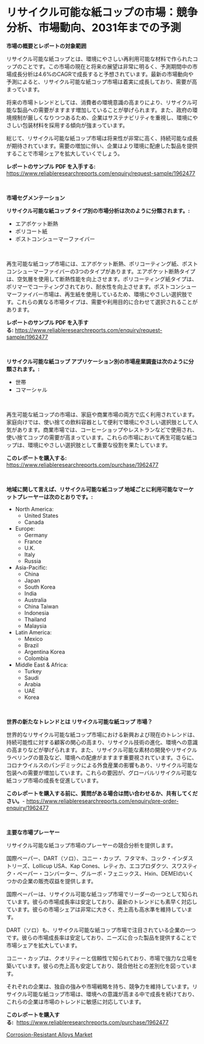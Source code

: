 <p><h1>リサイクル可能な紙コップの市場：競争分析、市場動向、2031年までの予測</h1></p><p><strong>市場の概要とレポートの対象範囲</strong></p>
<p><p>リサイクル可能な紙コップとは、環境にやさしい再利用可能な材料で作られたコップのことです。この市場の現在と将来の展望は非常に明るく、予測期間中の市場成長分析は4.6%のCAGRで成長すると予想されています。最新の市場動向や予測によると、リサイクル可能な紙コップ市場は着実に成長しており、需要が高まっています。</p><p>将来の市場トレンドとしては、消費者の環境意識の高まりにより、リサイクル可能な製品への需要がますます増加していることが挙げられます。また、政府の環境規制が厳しくなりつつあるため、企業はサステナビリティを重視し、環境にやさしい包装材料を採用する傾向が強まっています。</p><p>総じて、リサイクル可能な紙コップ市場は将来性が非常に高く、持続可能な成長が期待されています。需要の増加に伴い、企業はより環境に配慮した製品を提供することで市場シェアを拡大していくでしょう。</p></p>
<p><strong>レポートのサンプル PDF を入手する:</strong> <a href="https://www.reliableresearchreports.com/enquiry/request-sample/1962477">https://www.reliableresearchreports.com/enquiry/request-sample/1962477</a></p>
<p>&nbsp;</p>
<p><strong>市場セグメンテーション</strong></p>
<p><strong>リサイクル可能な紙コップ タイプ別の市場分析は次のように分類されます。:</strong></p>
<p><ul><li>エアポケット断熱</li><li>ポリコート紙</li><li>ポストコンシューマーファイバー</li></ul></p>
<p>&nbsp;</p>
<p><p>再生可能な紙コップ市場には、エアポケット断熱、ポリコーティング紙、ポストコンシューマーファイバーの3つのタイプがあります。エアポケット断熱タイプは、空気層を使用して断熱性能を向上させます。ポリコーティング紙タイプは、ポリマーでコーティングされており、耐水性を向上させます。ポストコンシューマーファイバー市場は、再生紙を使用しているため、環境にやさしい選択肢です。これらの異なる市場タイプは、需要や利用目的に合わせて選択されることがあります。</p></p>
<p><strong>レポートのサンプル PDF を入手する:</strong>&nbsp;<a href="https://www.reliableresearchreports.com/enquiry/request-sample/1962477">https://www.reliableresearchreports.com/enquiry/request-sample/1962477</a></p>
<p>&nbsp;</p>
<p><strong> リサイクル可能な紙コップ アプリケーション別の市場産業調査は次のように分類されます。:</strong></p>
<p><ul><li>世帯</li><li>コマーシャル</li></ul></p>
<p>&nbsp;</p>
<p><p>再生可能な紙コップの市場は、家庭や商業市場の両方で広く利用されています。家庭向けでは、使い捨ての飲料容器として便利で環境にやさしい選択肢として人気があります。商業市場では、コーヒーショップやレストランなどで使用され、使い捨てコップの需要が高まっています。これらの市場において再生可能な紙コップは、環境にやさしい選択肢として重要な役割を果たしています。</p></p>
<p><strong>このレポートを購入する:</strong>&nbsp; <a href="https://www.reliableresearchreports.com/purchase/1962477">https://www.reliableresearchreports.com/purchase/1962477</a></p>
<p>&nbsp;</p>
<p><strong>地域に関して言えば、リサイクル可能な紙コップ 地域ごとに利用可能なマーケットプレーヤーは次のとおりです。:</strong></p>
<p><ul>
    <li>
        North America:
        <ul>
            <li>United States</li>
            <li>Canada</li>
        </ul>
    </li>
    <li>
        Europe:
        <ul>
            <li>Germany</li>
            <li>France</li>
            <li>U.K.</li>
            <li>Italy</li>
            <li>Russia</li>
        </ul>
    </li>
    <li>
        Asia-Pacific:
        <ul>
            <li>China</li>
            <li>Japan</li>
            <li>South Korea</li>
            <li>India</li>
            <li>Australia</li>
            <li>China Taiwan</li>
            <li>Indonesia</li>
            <li>Thailand</li>
            <li>Malaysia</li>
        </ul>
    </li>
    <li>
        Latin America:
        <ul>
            <li>Mexico</li>
            <li>Brazil</li>
            <li>Argentina Korea</li>
            <li>Colombia</li>
        </ul>
    </li>
    <li>
        Middle East & Africa:
        <ul>
            <li>Turkey</li>
            <li>Saudi</li>
            <li>Arabia</li>
            <li>UAE</li>
            <li>Korea</li>
        </ul>
    </li>
    </ul></p>
<p>&nbsp;</p>
<p><strong>世界の新たなトレンドとは リサイクル可能な紙コップ 市場？</strong></p>
<p><p>世界的なリサイクル可能な紙コップ市場における新興および現在のトレンドは、持続可能性に対する顧客の関心の高まり、リサイクル技術の進化、環境への意識の高まりなどが挙げられます。また、リサイクル可能な素材の開発やリサイクルラベリングの普及など、環境への配慮がますます重要視されています。さらに、コロナウイルスのパンデミックによる外食産業の影響もあり、リサイクル可能な包装への需要が増加しています。これらの要因が、グローバルリサイクル可能な紙コップ市場の成長を促進しています。</p></p>
<p><strong>このレポートを購入する前に、質問がある場合は問い合わせるか、共有してください。</strong>- <a href="https://www.reliableresearchreports.com/enquiry/pre-order-enquiry/1962477">https://www.reliableresearchreports.com/enquiry/pre-order-enquiry/1962477</a></p>
<p>&nbsp;</p>
<p><strong>主要な市場プレーヤー</strong></p>
<p><p>リサイクル可能な紙コップ市場のプレーヤーの競合分析を提供します。</p><p>国際ペーパー、DART（ソロ）、コニー・カップ、フタマキ、コック・インダストリーズ、Lollicup USA、Kap Cones、レティカ、エコプロダクツ、スワスティク・ペーパー・コンバーター、グルーポ・フェニックス、Hxin、DEMEIのいくつかの企業の販売収益を提供します。</p><p>国際ペーパーは、リサイクル可能な紙コップ市場でリーダーの一つとして知られています。彼らの市場成長率は安定しており、最新のトレンドにも素早く対応しています。彼らの市場シェアは非常に大きく、売上高も高水準を維持しています。</p><p>DART（ソロ）も、リサイクル可能な紙コップ市場で注目されている企業の一つです。彼らの市場成長率は安定しており、ニーズに合った製品を提供することで市場シェアを拡大しています。</p><p>コニー・カップは、クオリティーと信頼性で知られており、市場で強力な立場を築いています。彼らの売上高も安定しており、競合他社との差別化を図っています。</p><p>それぞれの企業は、独自の強みや市場戦略を持ち、競争力を維持しています。リサイクル可能な紙コップ市場は、環境への意識が高まる中で成長を続けており、これらの企業は市場のトレンドに敏感に対応しています。</p></p>
<p><strong>このレポートを購入する:</strong>&nbsp;&nbsp;<a href="https://www.reliableresearchreports.com/purchase/1962477">https://www.reliableresearchreports.com/purchase/1962477</a></p>
<p><p><a href="https://silk-columnist-571.notion.site/Corrosion-Resistant-Alloys-Market-Research-Report-Reveals-The-Latest-Trends-And-Opportunities-of-thi-bca89ad7b5cd428d9e68674a9a002ae9">Corrosion-Resistant Alloys Market</a></p></p>